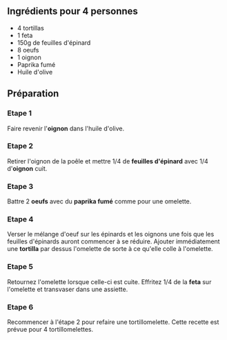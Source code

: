 ## Ingrédients pour 4 personnes

- 4 tortillas
- 1 feta
- 150g de feuilles d'épinard
- 8 oeufs
- 1 oignon
- Paprika fumé
- Huile d'olive

## Préparation

### Etape 1

Faire revenir l'**oignon** dans l'huile d'olive.

### Etape 2

Retirer l'oignon de la poêle et mettre 1/4 de **feuilles d'épinard** avec 1/4 d'**oignon** cuit.

### Etape 3

Battre 2 **oeufs** avec du **paprika fumé** comme pour une omelette.

### Etape 4

Verser le mélange d'oeuf sur les épinards et les oignons une fois que les feuilles d'épinards auront commencer à se réduire. Ajouter immédiatement une **tortilla** par dessus l'omelette de sorte à ce qu'elle colle à l'omelette.

### Etape 5

Retournez l'omelette lorsque celle-ci est cuite. Effritez 1/4 de la **feta** sur l'omelette et transvaser dans une assiette.

### Etape 6

Recommencer à l'étape 2 pour refaire une tortillomelette. Cette recette est prévue pour 4 tortillomelettes.
